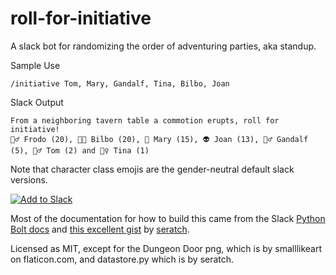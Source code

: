 # roll-for-initiative
A slack bot for randomizing the order of adventuring parties, aka standup.

Sample Use

```
/initiative Tom, Mary, Gandalf, Tina, Bilbo, Joan

```

Slack Output

```
From a neighboring tavern table a commotion erupts, roll for initiative!
🧚‍♂️ Frodo (20), 👨‍🎤 Bilbo (20), 🤖 Mary (15), 👽 Joan (13), 🧙‍♂️ Gandalf (5), 🧟‍♂️ Tom (2) and 💂‍♀️ Tina (1)

```

Note that character class emojis are the gender-neutral default slack versions.

<a href="https://roll-for-initiative-kp73hsfita-uw.a.run.app/slack/install"><img alt="Add to Slack" src="https://platform.slack-edge.com/img/add_to_slack.png" srcset="https://platform.slack-edge.com/img/add_to_slack.png 1x, https://platform.slack-edge.com/img/add_to_slack@2x.png 2x"></a>

Most of the documentation for how to build this came from the Slack [Python Bolt docs](https://slack.dev/bolt-python/tutorial/getting-started) and [this excellent gist](https://gist.github.com/seratch/d81a445ef4467b16f047156bf859cda8) by [seratch](https://github.com/seratch).

Licensed as MIT, except for the Dungeon Door png, which is by smalllikeart on flaticon.com, and datastore.py which is by seratch.
